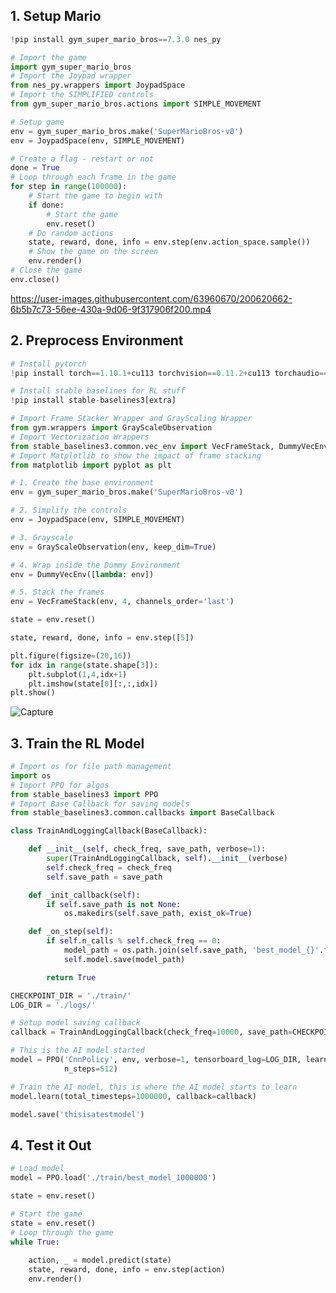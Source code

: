 ## 1. Setup Mario

```python
!pip install gym_super_mario_bros==7.3.0 nes_py
```
```python
# Import the game
import gym_super_mario_bros
# Import the Joypad wrapper
from nes_py.wrappers import JoypadSpace
# Import the SIMPLIFIED controls
from gym_super_mario_bros.actions import SIMPLE_MOVEMENT
```
```python
# Setup game
env = gym_super_mario_bros.make('SuperMarioBros-v0')
env = JoypadSpace(env, SIMPLE_MOVEMENT)
```
```python
# Create a flag - restart or not
done = True
# Loop through each frame in the game
for step in range(100000): 
    # Start the game to begin with 
    if done: 
        # Start the game
        env.reset()
    # Do random actions
    state, reward, done, info = env.step(env.action_space.sample())
    # Show the game on the screen
    env.render()
# Close the game
env.close()
```


https://user-images.githubusercontent.com/63960670/200620662-6b5b7c73-56ee-430a-9d06-9f317906f200.mp4


## 2. Preprocess Environment

```python
# Install pytorch
!pip install torch==1.10.1+cu113 torchvision==0.11.2+cu113 torchaudio===0.10.1+cu113 -f https://download.pytorch.org/whl/cu113/torch_stable.html
```
```python
# Install stable baselines for RL stuff
!pip install stable-baselines3[extra]
```
```python
# Import Frame Stacker Wrapper and GrayScaling Wrapper
from gym.wrappers import GrayScaleObservation
# Import Vectorization Wrappers
from stable_baselines3.common.vec_env import VecFrameStack, DummyVecEnv
# Import Matplotlib to show the impact of frame stacking
from matplotlib import pyplot as plt
```
```python
# 1. Create the base environment
env = gym_super_mario_bros.make('SuperMarioBros-v0')

# 2. Simplify the controls 
env = JoypadSpace(env, SIMPLE_MOVEMENT)

# 3. Grayscale
env = GrayScaleObservation(env, keep_dim=True)

# 4. Wrap inside the Dummy Environment
env = DummyVecEnv([lambda: env])

# 5. Stack the frames
env = VecFrameStack(env, 4, channels_order='last')
```
```python
state = env.reset()
```
```python
state, reward, done, info = env.step([5])
```
```python
plt.figure(figsize=(20,16))
for idx in range(state.shape[3]):
    plt.subplot(1,4,idx+1)
    plt.imshow(state[0][:,:,idx])
plt.show()
```


![Capture](https://user-images.githubusercontent.com/63960670/200667215-11e0718c-14f3-4ecd-8b1e-1959856eafe5.PNG)


## 3. Train the RL Model

```python
# Import os for file path management
import os 
# Import PPO for algos
from stable_baselines3 import PPO
# Import Base Callback for saving models
from stable_baselines3.common.callbacks import BaseCallback
```
```python
class TrainAndLoggingCallback(BaseCallback):

    def __init__(self, check_freq, save_path, verbose=1):
        super(TrainAndLoggingCallback, self).__init__(verbose)
        self.check_freq = check_freq
        self.save_path = save_path

    def _init_callback(self):
        if self.save_path is not None:
            os.makedirs(self.save_path, exist_ok=True)

    def _on_step(self):
        if self.n_calls % self.check_freq == 0:
            model_path = os.path.join(self.save_path, 'best_model_{}'.format(self.n_calls))
            self.model.save(model_path)

        return True
```        
```python
CHECKPOINT_DIR = './train/'
LOG_DIR = './logs/'
```
```python
# Setup model saving callback
callback = TrainAndLoggingCallback(check_freq=10000, save_path=CHECKPOINT_DIR)
```
```python
# This is the AI model started
model = PPO('CnnPolicy', env, verbose=1, tensorboard_log=LOG_DIR, learning_rate=0.000001, 
            n_steps=512) 
```
```python
# Train the AI model, this is where the AI model starts to learn
model.learn(total_timesteps=1000000, callback=callback)
```
```python
model.save('thisisatestmodel')
```




## 4. Test it Out

```python
# Load model
model = PPO.load('./train/best_model_1000000')
```
```python
state = env.reset()
```
```python
# Start the game 
state = env.reset()
# Loop through the game
while True: 
    
    action, _ = model.predict(state)
    state, reward, done, info = env.step(action)
    env.render()
```

